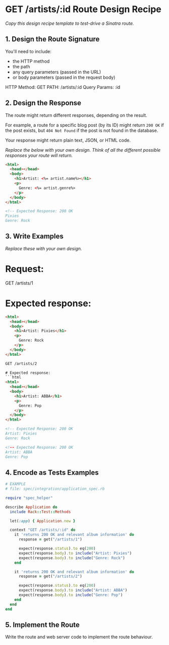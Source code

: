 # GET /artists/:id Route Design Recipe

_Copy this design recipe template to test-drive a Sinatra route._

## 1. Design the Route Signature

You'll need to include:
  * the HTTP method
  * the path
  * any query parameters (passed in the URL)
  * or body parameters (passed in the request body)

HTTP Method: GET
PATH: /artists/:id
Query Params: :id

## 2. Design the Response

The route might return different responses, depending on the result.

For example, a route for a specific blog post (by its ID) might return `200 OK` if the post exists, but `404 Not Found` if the post is not found in the database.

Your response might return plain text, JSON, or HTML code. 

_Replace the below with your own design. Think of all the different possible responses your route will return._

```html
<html>
  <head></head>
  <body>
    <h1>Artist: <%= artist.name%></h1>
    <p>
      Genre: <%= artist.genre%>
    </p>
  </body>
</html>

<!-- Expected Response: 200 OK
Pixies
Genre: Rock

```

## 3. Write Examples

_Replace these with your own design._


# Request:

GET /artists/1

# Expected response:
```html
<html>
  <head></head>
  <body>
    <h1>Artist: Pixies</h1>
    <p>
      Genre: Rock
    </p>
  </body>
</html>

GET /artists/2

# Expected response:
```html
<html>
  <head></head>
  <body>
    <h1>Artist: ABBA</h1>
    <p>
      Genre: Pop
    </p>
  </body>
</html>

<!-- Expected Response: 200 OK
Artist: Pixies
Genre: Rock

<!-- Expected Response: 200 OK
Artist: ABBA
Genre: Pop
```

## 4. Encode as Tests Examples

```ruby
# EXAMPLE
# file: spec/integration/application_spec.rb

require "spec_helper"

describe Application do
  include Rack::Test::Methods

  let(:app) { Application.new }

  context "GET /artists/:id" do
    it 'returns 200 OK and relevant album information' do
      response = get("/artists/1")

      expect(response.status).to eq(200)
      expect(response.body).to include("Artist: Pixies")
      expect(response.body).to include("Genre: Rock")
    end

    it 'returns 200 OK and relevant album information' do
      response = get("/artists/2")

      expect(response.status).to eq(200)
      expect(response.body).to include("Artist: ABBA")
      expect(response.body).to include("Genre: Pop")
    end
  end
end
```

## 5. Implement the Route

Write the route and web server code to implement the route behaviour.

